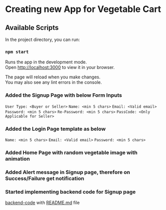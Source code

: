 # Creating new App for Vegetable Cart

## Available Scripts

In the project directory, you can run:

### `npm start`

Runs the app in the development mode.\
Open [http://localhost:3000](http://localhost:3000) to view it in your browser.

The page will reload when you make changes.\
You may also see any lint errors in the console.

### Added the Signup Page with below Form Inputs

`User Type: <Buyer or Seller>`
`Name: <min 5 chars>`
`Email: <Valid email>`
`Password: <min 5 chars>`
`Re-Password: <min 5 chars>`
`PassCode: <Only Applicable for Seller>`

### Added the Login Page template as below

`Name: <min 5 chars>`
`Email: <Valid email>`
`Password: <min 5 chars>`

### Added Home Page with random vegetable image with animation

### Added Alert message in Signup page, therefore on Success/Failure get notification

### Started implementing backend code for Signup page

[backend-code](https://github.com/prashantpateldixoninfo/MyLearning/tree/main/ReactJS_Project/MERN_VegCart_Project/veg-cart/backend) with [README.md](https://github.com/prashantpateldixoninfo/MyLearning/blob/main/ReactJS_Project/MERN_VegCart_Project/veg-cart/backend/README.md) file
